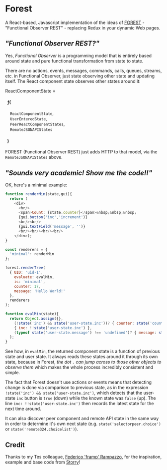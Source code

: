 
# Forest

A React-based, Javascript implementation of the ideas of [FOREST](https://link.springer.com/chapter/10.1007/978-1-4419-8303-9_7) - "Functional
Observer REST" - replacing Redux in your dynamic Web pages.


## _"Functional Observer REST?"_

Yes, *Functional Observer* is a programming model that is entirely based around state
and pure functional transformation from state to state.

There are no actions, events, messages, commands, calls, queues, streams, etc. in
Functional Observer, just state observing other state and updating itself. The React
component state observes other states around it:

ReactComponentState =

#### &nbsp; ƒ(
&nbsp; &nbsp; `ReactComponentState`,<br/>
&nbsp; &nbsp; `UserEnteredState`,<br/>
&nbsp; &nbsp; `PeerReactComponentStates`,<br/>
&nbsp; &nbsp; `RemoteJSONAPIStates`<br/>
#### &nbsp; )

FOREST (Functional Observer REST) just adds HTTP to that model, via the `RemoteJSONAPIStates` above.

## _"Sounds very academic! Show me the code!!"_

OK, here's a minimal example:

```javascript
function renderMin(state,gui){
  return (
    <div>
      <hr/>
      <span>Count: {state.counter}</span>&nbsp;&nbsp;&nbsp;
      {gui.button('inc','increment')}
      <br/><br/>
      {gui.textField('message', '')}
      <br/><br/><hr/><br/>
    </div>);
}

const renderers = {
  'minimal': renderMin
};

forest.renderTree(
  { UID: 'uid-1',
    evaluate: evalMin,
    is: 'minimal',
    counter: 17,
    message: 'Hello World!'
  },
  renderers
);

function evalMin(state){
  return Object.assign({},
    (!state('inc') && state('user-state.inc'))? { counter: state('counter') + 1 }:{},
    { inc: !!state('user-state.inc') },
    (typeof state('user-state.message') !== 'undefined')? { message: state('user-state.message').toLowerCase() }:{}
  );
}
```

See how, in `evalMin`, the returned component state is a function of previous state and
user state. It always reads these states around it through its own state, because in
Forest, _the dot `.` can jump across to those other objects to observe them_ which makes
the whole process incredibly consistent and simple.

The fact that Forest doesn't use actions or events means that detecting change is done
via comparison to previous state, as in the expression `!state('inc') && state('user-state.inc')`,
which detects that the user-state `inc` button is `true` (down) while the known state
was `false` (up). The line `inc: !!state('user-state.inc')` then records the latest
state for the next time around.

It can also discover peer component and remote API state in the same way in order to
determine it's own next state (e.g. `state('selectorpeer.choice')` or
`state('remote324.choicelist')`).

## Credit

Thanks to my Tes colleague, [Federico 'framp' Rampazzo](https://github.com/framp), for
the inspiration, example and base code from [Storry](https://github.com/framp/storry)!



